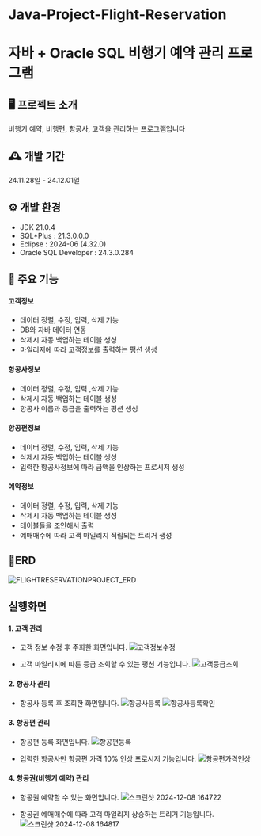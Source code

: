 # Java-Project-Flight-Reservation
# 자바 + Oracle SQL 비행기 예약 관리 프로그램


## 🖥️ 프로젝트 소개
비행기 예약, 비행편, 항공사, 고객을 관리하는 프로그램입니다
<br>

## 🕰️ 개발 기간
24.11.28일 - 24.12.01일


## ⚙️ 개발 환경
* JDK 21.0.4
* SQL*Plus : 21.3.0.0.0
* Eclipse : 2024-06 (4.32.0)
* Oracle SQL Developer : 24.3.0.284


## 📌 주요 기능
#### 고객정보 
* 데이터 정렬, 수정, 입력, 삭제 기능
* DB와 자바 데이터 연동
* 삭제시 자동 백업하는 테이블 생성
* 마일리지에 따라 고객정보를 출력하는 펑션 생성

  
#### 항공사정보 
* 데이터 정렬, 수정, 입력 ,삭제 기능
* 삭제시 자동 백업하는 테이블 생성
* 항공사 이름과 등급을 출력하는 펑션 생성


#### 항공편정보
* 데이터 정렬, 수정, 입력, 삭제 기능
* 삭제시 자동 백업하는 테이블 생성
* 입력한 항공사정보에 따라 금액을 인상하는 프로시저 생성


#### 예약정보
* 데이터 정렬, 수정, 입력, 삭제 기능
* 삭제시 자동 백업하는 테이블 생성
* 테이블들을 조인해서 출력
* 예매매수에 따라 고객 마일리지 적립되는 트리거 생성


## 🔎ERD
![FLIGHTRESERVATIONPROJECT_ERD](https://github.com/user-attachments/assets/43c8329c-6a58-4cee-a49d-1af1b2004dfd)

## 실행화면
#### 1. 고객 관리
* 고객 정보 수정 후 주회한 화면입니다.
![고객정보수정](https://github.com/user-attachments/assets/80faae3f-0ab2-4d44-b8d6-af7eea1518bf)

* 고객 마일리지에 따른 등급 조회할 수 있는 펑션 기능입니다.
![고객등급조회](https://github.com/user-attachments/assets/8989c301-50cb-442b-8044-b38d42e15849)


#### 2. 항공사 관리
* 항공사 등록 후 조회한 화면입니다.
![항공사등록](https://github.com/user-attachments/assets/279c17eb-c0d5-4c86-910a-52dc5952c3e7)
![항공사등록확인](https://github.com/user-attachments/assets/b097f151-a2a1-4777-bcdb-7da98ec49a29)


#### 3. 항공편 관리
* 항공편 등록 화면입니다.
![항공편등록](https://github.com/user-attachments/assets/17d7a729-b0f5-455f-b403-b1156ff1f7ab)

* 입력한 항공사만 항공편 가격 10% 인상 프로시저 기능입니다.
![항공편가격인상](https://github.com/user-attachments/assets/02dd999d-3f79-415e-b4bc-afa28f9653da)


#### 4. 항공권(비행기 예약) 관리
* 항공권 예약할 수 있는 화면입니다.
![스크린샷 2024-12-08 164722](https://github.com/user-attachments/assets/ebad1e36-5b24-4088-ace5-f4b6dff44b13)

* 항공권 예매매수에 따라 고객 마일리지 상승하는 트리거 기능입니다.
![스크린샷 2024-12-08 164817](https://github.com/user-attachments/assets/95b8d3e9-af52-4f01-9b14-73c082c91d8d)

